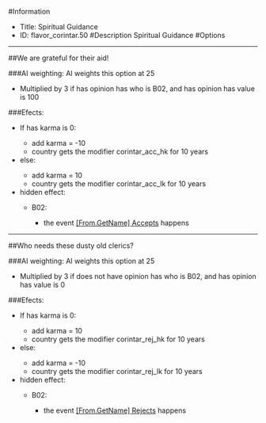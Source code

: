 #Information
 - Title: Spiritual Guidance
 - ID: flavor_corintar.50
#Description
Spiritual Guidance
#Options

___
##We are grateful for their aid!

###AI weighting:
AI weights this option at 25
 - Multiplied by 3 if has opinion has who is B02, and has opinion has value is 100


###Efects:<ul><li>If has karma is 0:</li><ul><li>add karma = -10</li><li>country gets the modifier corintar_acc_hk for 10 years</li></ul><li>else:</li><ul><li>add karma = 10</li><li>country gets the modifier corintar_acc_lk for 10 years</li></ul><li>hidden effect:</li><ul><li>B02:</li><ul><li>the event [[From.GetName] Accepts](../events/from_getname_accepts.md) happens</li></ul></ul></ul>

___
##Who needs these dusty old clerics?

###AI weighting:
AI weights this option at 25
 - Multiplied by 3 if does not have opinion has who is B02, and has opinion has value is 0


###Efects:<ul><li>If has karma is 0:</li><ul><li>add karma = 10</li><li>country gets the modifier corintar_rej_hk for 10 years</li></ul><li>else:</li><ul><li>add karma = -10</li><li>country gets the modifier corintar_rej_lk for 10 years</li></ul><li>hidden effect:</li><ul><li>B02:</li><ul><li>the event [[From.GetName] Rejects](../events/from_getname_rejects.md) happens</li></ul></ul></ul>
